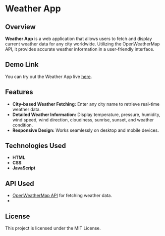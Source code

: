 # Weather App

## Overview
**Weather App** is a web application that allows users to fetch and display current weather data for any city worldwide. Utilizing the OpenWeatherMap API, it provides accurate weather information in a user-friendly interface.

## Demo Link
You can try out the Weather App live [here](https://weather-webapp-ecru.vercel.app/).

## Features
- **City-based Weather Fetching:** Enter any city name to retrieve real-time weather data.
- **Detailed Weather Information:** Display temperature, pressure, humidity, wind speed, wind direction, cloudiness, sunrise, sunset, and weather condition.
- **Responsive Design:** Works seamlessly on desktop and mobile devices.

## Technologies Used
- **HTML**
- **CSS**
- **JavaScript**

## API Used
- [OpenWeatherMap API](https://openweathermap.org/api) for fetching weather data.
- 
## License
This project is licensed under the MIT License.
